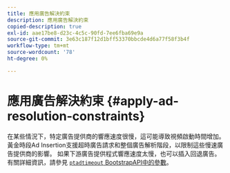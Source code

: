 ```yaml
---
title: 應用廣告解決約束
description: 應用廣告解決約束
copied-description: true
exl-id: aae17be8-d23c-4c5c-90fd-7ee6fba69e9a
source-git-commit: 3e63c187f12d1bff53370bbcde4d6a77f58f3b4f
workflow-type: tm+mt
source-wordcount: '78'
ht-degree: 0%

---
```


# 應用廣告解決約束 {#apply-ad-resolution-constraints}

在某些情況下，特定廣告提供商的響應速度很慢，這可能導致視頻啟動時間增加。 黃金時段Ad Insertion支援超時廣告請求和整個廣告解析階段，以限制這些慢速廣告提供商的影響。  如果下游廣告提供程式響應速度太慢，也可以插入回退廣告。  有關詳細資訊，請參見 [`ptadtimeout` BootstrapAPI中的參數](/help/primetime-ad-insertion/technical-reference/bootstrap-api.md)。

